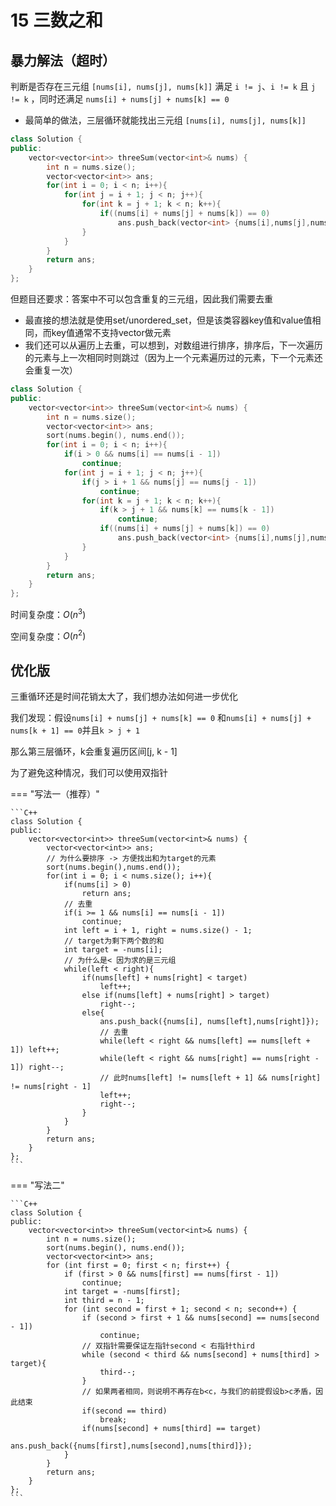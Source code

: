 # 15 三数之和

## 暴力解法（超时）

判断是否存在三元组 `[nums[i], nums[j], nums[k]]` 满足 `i != j`、`i != k` 且 `j != k` ，同时还满足 `nums[i] + nums[j] + nums[k] == 0`

- 最简单的做法，三层循环就能找出三元组 `[nums[i], nums[j], nums[k]]`

```C++
class Solution {
public:
    vector<vector<int>> threeSum(vector<int>& nums) {
        int n = nums.size();
        vector<vector<int>> ans;
        for(int i = 0; i < n; i++){
            for(int j = i + 1; j < n; j++){
                for(int k = j + 1; k < n; k++){
                    if((nums[i] + nums[j] + nums[k]) == 0)
                        ans.push_back(vector<int> {nums[i],nums[j],nums[k]});
                }
            }
        }
        return ans;
    }
};
```

但题目还要求：答案中不可以包含重复的三元组，因此我们需要去重

- 最直接的想法就是使用set/unordered_set，但是该类容器key值和value值相同，而key值通常不支持vector做元素
- 我们还可以从遍历上去重，可以想到，对数组进行排序，排序后，下一次遍历的元素与上一次相同时则跳过（因为上一个元素遍历过的元素，下一个元素还会重复一次）

```C++
class Solution {
public:
    vector<vector<int>> threeSum(vector<int>& nums) {
        int n = nums.size();
        vector<vector<int>> ans;
        sort(nums.begin(), nums.end());
        for(int i = 0; i < n; i++){
            if(i > 0 && nums[i] == nums[i - 1])
                continue;
            for(int j = i + 1; j < n; j++){
                if(j > i + 1 && nums[j] == nums[j - 1])
                    continue;
                for(int k = j + 1; k < n; k++){
                    if(k > j + 1 && nums[k] == nums[k - 1])
                        continue;
                    if((nums[i] + nums[j] + nums[k]) == 0)
                        ans.push_back(vector<int> {nums[i],nums[j],nums[k]});
                }
            }
        }
        return ans;
    }
};
```

时间复杂度：$O(n^3)$

空间复杂度：$O(n^2)$



## 优化版

三重循环还是时间花销太大了，我们想办法如何进一步优化

我们发现：假设`nums[i] + nums[j] + nums[k] == 0` 和`nums[i] + nums[j] + nums[k + 1] == 0`并且`k > j + 1`

那么第三层循环，k会重复遍历区间[j, k - 1]

为了避免这种情况，我们可以使用双指针

=== "写法一（推荐）"

    ```C++
    class Solution {
    public:
        vector<vector<int>> threeSum(vector<int>& nums) {
            vector<vector<int>> ans;
            // 为什么要排序 -> 方便找出和为target的元素
            sort(nums.begin(),nums.end());
            for(int i = 0; i < nums.size(); i++){
                if(nums[i] > 0)
                    return ans;
                // 去重
                if(i >= 1 && nums[i] == nums[i - 1])
                    continue;
                int left = i + 1, right = nums.size() - 1;
                // target为剩下两个数的和
                int target = -nums[i];
                // 为什么是< 因为求的是三元组
                while(left < right){
                    if(nums[left] + nums[right] < target)
                        left++;
                    else if(nums[left] + nums[right] > target)
                        right--;
                    else{
                        ans.push_back({nums[i], nums[left],nums[right]});
                        // 去重
                        while(left < right && nums[left] == nums[left + 1]) left++;
                        while(left < right && nums[right] == nums[right - 1]) right--;
                        // 此时nums[left] != nums[left + 1] && nums[right] != nums[right - 1]
                        left++;
                        right--;
                    }
                }
            }
            return ans;
        }
    };
    ```

=== "写法二"

    ```C++
    class Solution {
    public:
        vector<vector<int>> threeSum(vector<int>& nums) {
            int n = nums.size();
            sort(nums.begin(), nums.end());
            vector<vector<int>> ans;
            for (int first = 0; first < n; first++) {
                if (first > 0 && nums[first] == nums[first - 1])
                    continue;
                int target = -nums[first];
                int third = n - 1;
                for (int second = first + 1; second < n; second++) {
                    if (second > first + 1 && nums[second] == nums[second - 1])
                        continue;
                    // 双指针需要保证左指针second < 右指针third
                    while (second < third && nums[second] + nums[third] > target){
                        third--;
                    }
                    // 如果两者相同，则说明不再存在b<c，与我们的前提假设b>c矛盾，因此结束
                    if(second == third)
                        break;
                    if(nums[second] + nums[third] == target)
                        ans.push_back({nums[first],nums[second],nums[third]});
                }
            }
            return ans;
        }
    };
    ```


